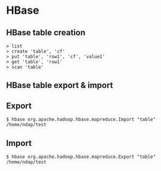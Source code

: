 HBase
=====

HBase table creation
---------------------

```
> list
> create 'table', 'cf'
> put 'table', 'row1', 'cf', 'value1'
> get 'table', 'row1'
> scan 'table'
```

HBase table export & import
---------------------------

## Export
```
$ hbase org.apache.hadoop.hbase.mapreduce.Import "table" /home/ndap/test
```

## Import
```
$ hbase org.apache.hadoop.hbase.mapreduce.Export "table" /home/ndap/test
```
